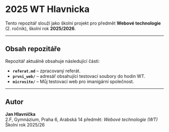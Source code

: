 # 2025 WT Hlavnicka
Tento repozitář slouží jako školní projekt pro předmět **Webové technologie** (2. ročník), školní rok **2025/2026**.

---

## Obsah repozitáře

Repozitář aktuálně obsahuje následující části:

- **`referat.md`** – zpracovaný referát.
- **`prvni_web/`** – adresář obsahující testovací soubory do hodin WT. 
- **`microsite/`** – Můj testovací web pro imanigární společnost.
---

## Autor

**Jan Hlavnička**  
2.F,
Gymnázium, Praha 6, Arabská 14
předmět: *Webové technologie (WT)*  
Školní rok 2025/26

